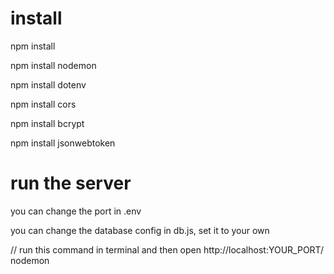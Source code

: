 
# install
npm install

npm install nodemon

npm install dotenv

npm install cors

npm install bcrypt

npm install jsonwebtoken

# run the server

you can change the port in .env

you can change the database config in db.js, set it to your own

// run this command in terminal and then open http://localhost:YOUR_PORT/
nodemon
